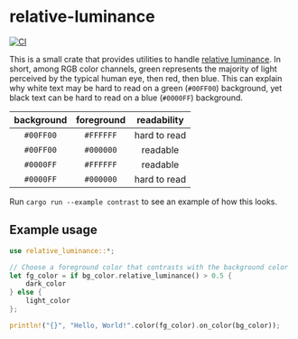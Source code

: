 # relative-luminance

[![CI](https://github.com/spenserblack/relative-luminance-rs/actions/workflows/ci.yml/badge.svg)](https://github.com/spenserblack/relative-luminance-rs/actions/workflows/ci.yml)

This is a small crate that provides utilities to handle
[relative luminance][relative-luminance]. In short, among RGB color channels, green
represents the majority of light perceived by the typical human eye, then red, then
blue. This can explain why white text may be hard to read on a green (`#00FF00`)
background, yet black text can be hard to read on a blue (`#0000FF`) background.

| background | foreground | readability |
| :--------: | :--------: | :---------: |
| `#00FF00` | `#FFFFFF` | hard to read |
| `#00FF00` | `#000000` | readable |
| `#0000FF` | `#FFFFFF` | readable |
| `#0000FF` | `#000000` | hard to read |

Run `cargo run --example contrast` to see an example of how this looks.

## Example usage

```rust
use relative_luminance::*;

// Choose a foreground color that contrasts with the background color
let fg_color = if bg_color.relative_luminance() > 0.5 {
    dark_color
} else {
    light_color
};

println!("{}", "Hello, World!".color(fg_color).on_color(bg_color));
```

[relative-luminance]: https://en.wikipedia.org/wiki/Relative_luminance
